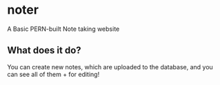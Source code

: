 # noter
A Basic PERN-built Note taking website
## What does it do?
You can create new notes, which are uploaded to the database, and you can see all of them + for editing!

